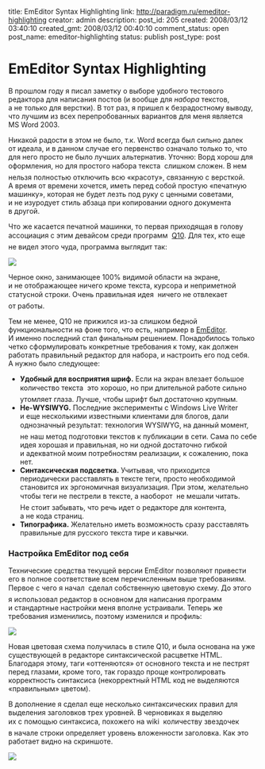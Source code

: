 title: EmEditor Syntax Highlighting
link: http://paradigm.ru/emeditor-highlighting
creator: admin
description: 
post_id: 205
created: 2008/03/12 03:40:10
created_gmt: 2008/03/12 00:40:10
comment_status: open
post_name: emeditor-highlighting
status: publish
post_type: post

# EmEditor Syntax Highlighting

В прошлом году я писал заметку о выборе удобного тестового редактора для написания постов (и вообще для _набора_ текстов, а не только для верстки). В тот раз, я пришел к безрадостному выводу, что лучшим из всех перепробованных вариантов для меня является MS Word 2003.

Никакой радости в этом не было, т.к. Word всегда был сильно далек от идеала, и в данном случае его первенство означало только то, что для него просто не было лучших альтернатив. Уточню: Ворд хорош для оформления, но для простого набора текста  слишком сложен. В нем нельзя полностью отключить всю «красоту», связанную с версткой. А время от времени хочется, иметь перед собой простую «печатную машинку», которая не будет лезть под руку с ценными советами, и не изуродует стиль абзаца при копировании одного документа в другой.

Что же касается печатной машинки, то первая приходящая в голову ассоциация с этим девайсом среди программ  [Q10](http://baara.com/q10/). Для тех, кто еще не видел этого чуда, программа выглядит так:

![](/;-\)/2008/03/q10.png)

Черное окно, занимающее 100% видимой области на экране, и не отображающее ничего кроме текста, курсора и неприметной статусной строки. Очень правильная идея  ничего не отвлекает от работы.

Тем не менее, Q10 не прижился из-за слишком бедной функциональности на фоне того, что есть, например в [EmEditor](http://emeditor.com/). И именно последний стал финальным решением. Понадобилось только четко сформулировать конкретные требования к тому, как должен работать правильный редактор для набора, и настроить его под себя. А нужно было следующее:

  * **Удобный для восприятия шриф.** Если на экран влезает большое количество текста  это хорошо, но при длительной работе сильно утомляет глаза. Лучше, чтобы шрифт был достаточно крупным.
  * **Не-WYSIWYG.** Последние эксперименты с Windows Live Writer и еще несколькими известными клиентами для блогов, дали однозначный результат: технология WYSIWYG, на данный момент,  не наш метод подготовки текстов к публикации в сети. Сама по себе идея хорошая и правильная, но ни одной достаточно гибкой и адекватной моим потребностям реализации, к сожалению, пока нет.
  * **Синтаксическая подсветка.** Учитывая, что приходится периодически расставлять в тексте теги, просто необходимой становится их эргономичная визуализация. При этом, желательно чтобы теги не пестрели в тексте, а наоборот  не мешали читать. Не стоит забывать, что речь идет о редакторе для контента, а не кода страниц.
  * **Типографика.** Желательно иметь возможность сразу расставлять правильные для русского текста тире и кавычки.

### Настройка EmEditor под себя

Технические средства текущей версии EmEditor позволяют привести его в полное соответствие всем перечисленным выше требованиям. Первое с чего я начал  сделал собственную цветовую схему. До этого я использовал редактор в основном для написания программ и стандартные настройки меня вполне устраивали. Теперь же требования изменились, поэтому изменился и профиль:

![](/;-\)/2008/03/em-highlighted.png)

Новая цветовая схема получилась в стиле Q10, и была основана на уже существующей в редакторе синтаксической расцветке HTML. Благодаря этому, таги «оттеняются» от основного текста и не пестрят перед глазами, кроме того, так гораздо проще контролировать корректность синтаксиса (некорректный HTML код не выделяются «правильным» цветом).

В дополнение я сделал еще несколько синтаксических правил для выделения заголовков трех уровней. В черновиках я выделяю их с помощью синтаксиса, похожего на wiki  количеству звездочек в начале строки определяет уровень вложенности заголовка. Как это работает видно на скриншоте.

![](/;-\)/2008/03/em-syntax.png)